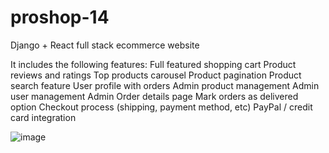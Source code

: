 # proshop-14

Django + React full stack ecommerce website

It includes the following features:
Full featured shopping cart
Product reviews and ratings
Top products carousel
Product pagination
Product search feature
User profile with orders
Admin product management
Admin user management
Admin Order details page
Mark orders as delivered option
Checkout process (shipping, payment method, etc)
PayPal / credit card integration

![image](https://user-images.githubusercontent.com/81713374/179392062-6fcec2e2-8b63-4f65-bd76-823d1027ad50.png)
